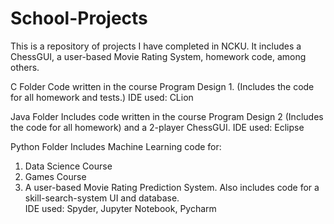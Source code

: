 # School-Projects

This is a repository of projects I have completed in NCKU. 
It includes a ChessGUI, a user-based Movie Rating System, homework code, among others. 

C Folder
Code written in the course Program Design 1. (Includes the code for all homework and tests.) 
IDE used: CLion

Java Folder
Includes code written in the course Program Design 2 (Includes the code for all homework) and a 2-player ChessGUI.
IDE used: Eclipse

Python Folder
Includes Machine Learning code for:
1. Data Science Course
2. Games Course
3. A user-based Movie Rating Prediction System. 
Also includes code for a skill-search-system UI and database.  
IDE used: Spyder, Jupyter Notebook, Pycharm